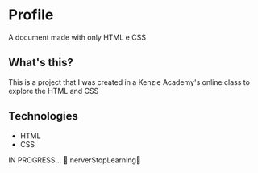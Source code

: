 # Profile
A document made with only HTML e CSS 

## What's this?

This is a project that I was created in a Kenzie Academy's online class to explore the HTML and CSS

## Technologies

* HTML
* CSS

IN PROGRESS... 🚧
nerverStopLearning🚀
